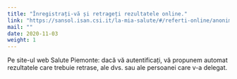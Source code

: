 ```yaml
---
title: "Înregistrați-vă și retrageți rezultatele online."
link: "https://sansol.isan.csi.it/la-mia-salute/#/referti-online/anonimo"
mail: ""
date: 2020-11-03
weight: 1
---
```


Pe site-ul web Salute Piemonte: dacă vă autentificați, vă propunem automat rezultatele care trebuie retrase, ale dvs. sau ale persoanei care v-a delegat.
